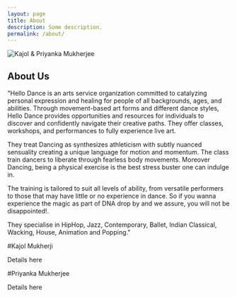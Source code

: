 ```yaml
---
layout: page
title: About
description: Some description.
permalink: /about/
---
```


<img itemprop="image"  src="https://scontent.fblr4-1.fna.fbcdn.net/v/t1.0-9/26219571_2051932725087360_7232049119853829118_n.jpg?_nc_cat=0&oh=3ce498a661d2de46468618af33a119f5&oe=5B95112D" alt="Kajol & Priyanka Mukherjee">

## About Us

"Hello Dance is an arts service organization committed to catalyzing personal expression and healing for people of all backgrounds, ages, and abilities. Through movement-based art forms and different dance styles, Hello Dance provides opportunities and resources for individuals to discover and confidently navigate their creative paths. They offer classes, workshops, and performances to fully experience live art.

They treat Dancing as synthesizes athleticism with subtly nuanced sensuality creating a unique language for motion and momentum. The class train dancers to liberate through fearless body movements.
Moreover Dancing, being a physical exercise is the best stress buster one can indulge in.

The training is tailored to suit all levels of ability, from versatile performers to those that may have little or no experience in dance.
So if you wanna experience the magic as part of DNA drop by and we assure, you will not be disappointed!.

They specialise in HipHop, Jazz, Contemporary, Ballet, Indian Classical, Wacking, House, Animation and Popping."

#Kajol Mukherji

Details here

#Priyanka Mukherjee

Details here
